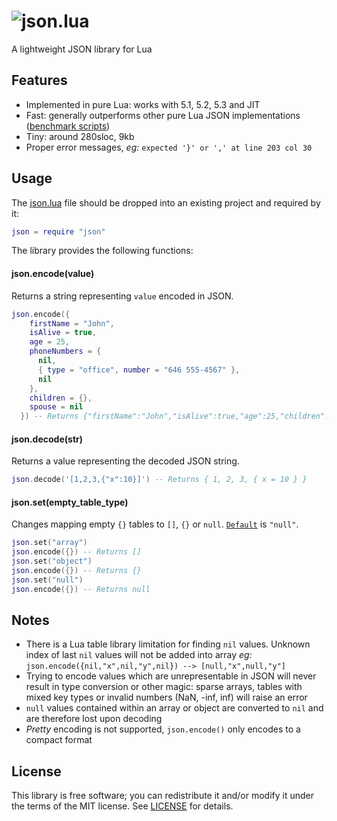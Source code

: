 # ![json.lua](https://cloud.githubusercontent.com/assets/3920290/9281532/99e5e0cc-42bd-11e5-8fce-eaff2f7fc681.png)
A lightweight JSON library for Lua

## Features
* Implemented in pure Lua: works with 5.1, 5.2, 5.3 and JIT
* Fast: generally outperforms other pure Lua JSON implementations
  ([benchmark scripts](bench/))
* Tiny: around 280sloc, 9kb
* Proper error messages, *eg:* `expected '}' or ',' at line 203 col 30`

## Usage
The [json.lua](json.lua) file should be dropped into an existing project
and required by it:
```lua
json = require "json"
```
The library provides the following functions:

#### json.encode(value)
Returns a string representing `value` encoded in JSON.
```lua
json.encode({
    firstName = "John",
    isAlive = true,
    age = 25,
    phoneNumbers = {
      nil,
      { type = "office", number = "646 555-4567" },
      nil
    },
    children = {},
    spouse = nil
  }) -- Returns {"firstName":"John","isAlive":true,"age":25,"children":null,"phoneNumbers":[null,{"number":"646 555-4567","type":"office"}]}
```

#### json.decode(str)
Returns a value representing the decoded JSON string.
```lua
json.decode('[1,2,3,{"x":10}]') -- Returns { 1, 2, 3, { x = 10 } }
```

#### json.set(empty_table_type)
Changes mapping empty `{}` tables to `[]`, `{}` or `null`. [`Default`](json.lua#L33) is `"null"`.
```lua
json.set("array")
json.encode({}) -- Returns []
json.set("object")
json.encode({}) -- Returns {}
json.set("null")
json.encode({}) -- Returns null
```

## Notes
* There is a Lua table library limitation for finding `nil` values.
  Unknown index of last `nil` values will not be added into array
  *eg:* `json.encode({nil,"x",nil,"y",nil}) --> [null,"x",null,"y"]`
* Trying to encode values which are unrepresentable in JSON will never result
  in type conversion or other magic: sparse arrays, tables with mixed key types
  or invalid numbers (NaN, -inf, inf) will raise an error
* `null` values contained within an array or object are converted to `nil` and
  are therefore lost upon decoding
* *Pretty* encoding is not supported, `json.encode()` only encodes to a compact
  format


## License
This library is free software; you can redistribute it and/or modify it under
the terms of the MIT license. See [LICENSE](LICENSE) for details.
